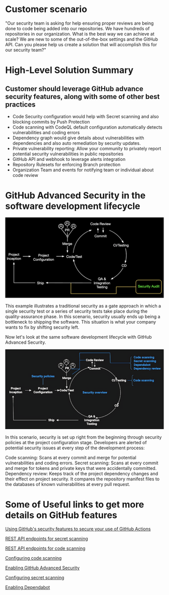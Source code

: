 # Customer scenario
"Our security team is asking for help ensuring proper reviews are being done to code being added into our repositories. We have hundreds of repositories in our organization. What is the best way we can achieve at scale? We are new to some of the out-of-the-box settings and the GitHub API. Can you please help us create a solution that will accomplish this for our security team?"

# High-Level Solution Summary
## Customer should leverage GitHub advance security features, along with some of other best practices
- Code Security configuration would help with Secret scanning and also blocking commits by Push Protection
- Code scanning with CodeQL default configuration automatically detects vulnerabilities and coding errors
- Dependency graph would give details about vulnerabilities with dependencies and also auto remediation by security updates.
- Private vulnerability reporting: Allow your community to privately report potential security vulnerabilities in public repositories
- GitHub API and webhook to leverage alerts integration
- Repository Rulesets for enforcing Branch protection
- Organization Team and events for notifying team or individual about code review


# GitHub Advanced Security in the software development lifecycle

![/Users/satishshedge/Desktop/csatech/csatech/images/SecurityAudit.png](https://github.com/SatishShedgeOrg/csatech/blob/main/images/SecurityAudit.png)

This example illustrates a traditional security as a gate approach in which a single security test or a series of security tests take place during the quality-assurance phase. In this scenario, security usually ends up being a bottleneck to shipping the software. This situation is what your company wants to fix by shifting security left.

Now let's look at the same software development lifecycle with GitHub Advanced Security.

![/Users/satishshedge/Desktop/csatech/csatech/images/Security.png](https://github.com/SatishShedgeOrg/csatech/blob/main/images/Security.png)

In this scenario, security is set up right from the beginning through security policies at the project configuration stage. Developers are alerted of potential security issues at every step of the development process:

Code scanning: Scans at every commit and merge for potential vulnerabilities and coding errors.
Secret scanning: Scans at every commit and merge for tokens and private keys that were accidentally committed.
Dependency review: Keeps track of the project dependency changes and their effect on project security. It compares the repository manifest files to the databases of known vulnerabilities at every pull request.


# Some of Useful links to get more details on GitHub features
[Using GitHub's security features to secure your use of GitHub Actions](https://docs.github.com/en/actions/security-guides/using-githubs-security-features-to-secure-your-use-of-github-actions)

[REST API endpoints for secret scanning](https://docs.github.com/en/rest/secret-scanning/secret-scanning?apiVersion=2022-11-28)

[REST API endpoints for code scanning](https://docs.github.com/en/rest/code-scanning/code-scanning?apiVersion=2022-11-28)

[Configuring code scanning](https://docs.github.com/en/enterprise-server@3.3/admin/code-security/managing-github-advanced-security-for-your-enterprise/configuring-code-scanning-for-your-appliance#prerequisites-for-code-scanning)

[Enabling GitHub Advanced Security](https://docs.github.com/en/enterprise-server@3.3/admin/code-security/managing-github-advanced-security-for-your-enterprise/enabling-github-advanced-security-for-your-enterprise)

[Configuring secret scanning](https://docs.github.com/en/enterprise-server@3.3/admin/code-security/managing-github-advanced-security-for-your-enterprise/configuring-secret-scanning-for-your-appliance)

[Enabling Dependabot](https://docs.github.com/en/enterprise-server@3.3/admin/configuration/configuring-github-connect/enabling-dependabot-for-your-enterprise)